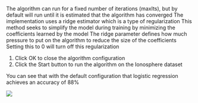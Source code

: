 The algorithm can run for a fixed number of iterations (maxIts), but by default will run until
it is estimated that the algorithm has converged The implementation uses a ridge estimator
which is a type of regularization This method seeks to simplify the model during training
by minimizing the coefficients learned by the model The ridge parameter defines how much
pressure to put on the algorithm to reduce the size of the coefficients Setting this to 0 will turn
off this regularization
1) Click OK to close the algorithm configuration
2) Click the Start button to run the algorithm on the Ionosphere dataset

You can see that with the default configuration that logistic regression achieves an accuracy
of 88%

![](https://github.com/fenago/katacoda-scenarios/raw/master/machine-learning-mastery-weka/machine-learning-mastery-weka-chapter-17/steps/images/80.png)
